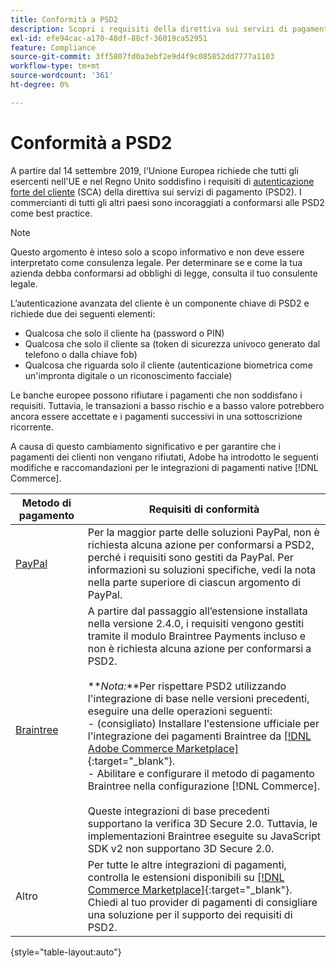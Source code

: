 ```yaml
---
title: Conformità a PSD2
description: Scopri i requisiti della direttiva sui servizi di pagamento (PSD2) che potrebbero interessare il tuo negozio.
exl-id: efe94cac-a170-48df-88cf-36019ca52951
feature: Compliance
source-git-commit: 3ff5807fd0a3ebf2e9d4f9c085852dd7777a1103
workflow-type: tm+mt
source-wordcount: '361'
ht-degree: 0%

---
```


# Conformità a PSD2

A partire dal 14 settembre 2019, l&#39;Unione Europea richiede che tutti gli esercenti nell&#39;UE e nel Regno Unito soddisfino i requisiti di [autenticazione forte del cliente](https://www.cardinalcommerce.com/content-hub/mandates/psd2-sca/understanding-psd2-sca) (SCA) della direttiva sui servizi di pagamento (PSD2). I commercianti di tutti gli altri paesi sono incoraggiati a conformarsi alle PSD2 come best practice.

>[!NOTE]
>
>Questo argomento è inteso solo a scopo informativo e non deve essere interpretato come consulenza legale. Per determinare se e come la tua azienda debba conformarsi ad obblighi di legge, consulta il tuo consulente legale.

L’autenticazione avanzata del cliente è un componente chiave di PSD2 e richiede due dei seguenti elementi:

- Qualcosa che solo il cliente ha (password o PIN)
- Qualcosa che solo il cliente sa (token di sicurezza univoco generato dal telefono o dalla chiave fob)
- Qualcosa che riguarda solo il cliente (autenticazione biometrica come un&#39;impronta digitale o un riconoscimento facciale)

Le banche europee possono rifiutare i pagamenti che non soddisfano i requisiti. Tuttavia, le transazioni a basso rischio e a basso valore potrebbero ancora essere accettate e i pagamenti successivi in una sottoscrizione ricorrente.

A causa di questo cambiamento significativo e per garantire che i pagamenti dei clienti non vengano rifiutati, Adobe ha introdotto le seguenti modifiche e raccomandazioni per le integrazioni di pagamenti native [!DNL Commerce].

| Metodo di pagamento | Requisiti di conformità |
|--- |--- |
| [PayPal](../stores-purchase/paypal.md) | Per la maggior parte delle soluzioni PayPal, non è richiesta alcuna azione per conformarsi a PSD2, perché i requisiti sono gestiti da PayPal. Per informazioni su soluzioni specifiche, vedi la nota nella parte superiore di ciascun argomento di PayPal. |
| [Braintree](../stores-purchase/braintree.md) | A partire dal passaggio all’estensione installata nella versione 2.4.0, i requisiti vengono gestiti tramite il modulo Braintree Payments incluso e non è richiesta alcuna azione per conformarsi a PSD2. <br /><br />**_Nota:_**Per rispettare PSD2 utilizzando l&#39;integrazione di base nelle versioni precedenti, eseguire una delle operazioni seguenti:<br/>- (consigliato) Installare l&#39;estensione ufficiale per l&#39;integrazione dei pagamenti Braintree da [[!DNL Adobe Commerce Marketplace]](https://marketplace.magento.com/catalogsearch/result/?q=braintree#q=braintree&amp;idx=m2_cloud_prod_default_products&amp;p=0&amp;nR%5Bvisibility_search%5D%5B%3D%5D%5B0%5D=1){:target=&quot;_blank&quot;}.<br/>- Abilitare e configurare il metodo di pagamento Braintree nella configurazione [!DNL Commerce].<br/><br/>Queste integrazioni di base precedenti supportano la verifica 3D Secure 2.0. Tuttavia, le implementazioni Braintree eseguite su JavaScript SDK v2 non supportano 3D Secure 2.0. |
| Altro | Per tutte le altre integrazioni di pagamenti, controlla le estensioni disponibili su [[!DNL Commerce Marketplace]](https://marketplace.magento.com/extensions/payments-security/payment-integration.html?_ga=2.108129217.2105547619.1564067043-238341041.1564067043){:target=&quot;_blank&quot;}. Chiedi al tuo provider di pagamenti di consigliare una soluzione per il supporto dei requisiti di PSD2. |

{style="table-layout:auto"}

